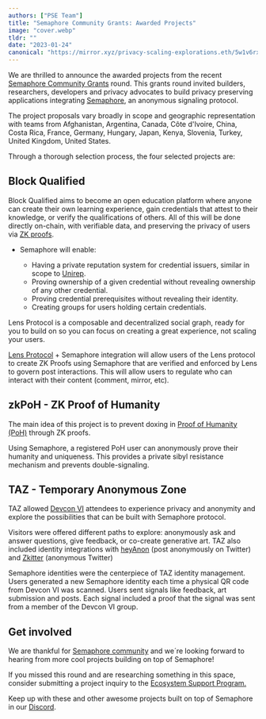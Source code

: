 ```yaml
---
authors: ["PSE Team"]
title: "Semaphore Community Grants: Awarded Projects"
image: "cover.webp"
tldr: ""
date: "2023-01-24"
canonical: "https://mirror.xyz/privacy-scaling-explorations.eth/5w1v6rxpP-E03rWDr3RliPyFJkptQwIPzet3Vb5jdcI"
---
```


We are thrilled to announce the awarded projects from the recent [Semaphore Community Grants](https://esp.ethereum.foundation/semaphore-grants) round. This grants round invited builders, researchers, developers and privacy advocates to build privacy preserving applications integrating [Semaphore](http://semaphore.appliedzkp.org/), an anonymous signaling protocol.

The project proposals vary broadly in scope and geographic representation with teams from Afghanistan, Argentina, Canada, Côte d'Ivoire, China, Costa Rica, France, Germany, Hungary, Japan, Kenya, Slovenia, Turkey, United Kingdom, United States.

Through a thorough selection process, the four selected projects are:

## Block Qualified

Block Qualified aims to become an open education platform where anyone can create their own learning experience, gain credentials that attest to their knowledge, or verify the qualifications of others. All of this will be done directly on-chain, with verifiable data, and preserving the privacy of users via [ZK proofs](https://ethereum.org/en/zero-knowledge-proofs/).

- Semaphore will enable:

  - Having a private reputation system for credential issuers, similar in scope to [Unirep](https://github.com/unirep).
  - Proving ownership of a given credential without revealing ownership of any other credential.
  - Proving credential prerequisites without revealing their identity.
  - Creating groups for users holding certain credentials.

Lens Protocol is a composable and decentralized social graph, ready for you to build on so you can focus on creating a great experience, not scaling your users.

[Lens Protocol](https://www.lens.xyz/) + Semaphore integration will allow users of the Lens protocol to create ZK Proofs using Semaphore that are verified and enforced by Lens to govern post interactions. This will allow users to regulate who can interact with their content (comment, mirror, etc).

## zkPoH - ZK Proof of Humanity

The main idea of this project is to prevent doxing in [Proof of Humanity (PoH)](https://proofofhumanity.id/) through ZK proofs.

Using Semaphore, a registered PoH user can anonymously prove their humanity and uniqueness. This provides a private sibyl resistance mechanism and prevents double-signaling.

## TAZ - Temporary Anonymous Zone

TAZ allowed [Devcon VI](https://mirror.xyz/privacy-scaling-explorations.eth/plfDBIpiKZVyNSJWhE9vix76JaJoJ1seDfRAddV7HEc) attendees to experience privacy and anonymity and explore the possibilities that can be built with Semaphore protocol.

Visitors were offered different paths to explore: anonymously ask and answer questions, give feedback, or co-create generative art. TAZ also included identity integrations with [heyAnon](https://www.heyanon.xyz/) (post anonymously on Twitter) and [Zkitter](https://www.zkitter.com/explore) (anonymous Twitter)

Semaphore identities were the centerpiece of TAZ identity management. Users generated a new Semaphore identity each time a physical QR code from Devcon VI was scanned. Users sent signals like feedback, art submission and posts. Each signal included a proof that the signal was sent from a member of the Devcon VI group.

## Get involved

We are thankful for [Semaphore community](https://discord.gg/6mSdGHnstH) and we´re looking forward to hearing from more cool projects building on top of Semaphore!

If you missed this round and are researching something in this space, consider submitting a project inquiry to the [Ecosystem Support Program.](https://esp.ethereum.foundation/)

Keep up with these and other awesome projects built on top of Semaphore in our [Discord](https://discord.com/invite/6mSdGHnstH).
